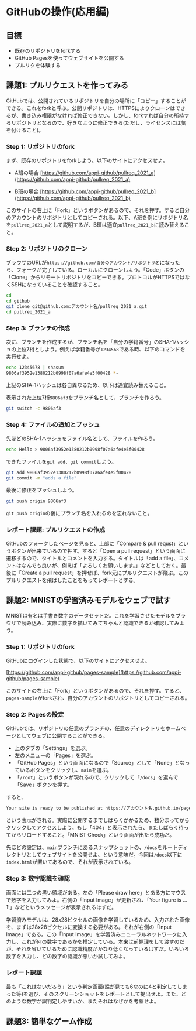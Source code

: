 # GitHubの操作(応用編)

## 目標

* 既存のリポジトリをforkする
* GitHub Pagesを使ってウェブサイトを公開する
* プルリクを体験する

## 課題1: プルリクエストを作ってみる

GitHubでは、公開されているリポジトリを自分の場所に「コピー」することができる。これをforkと呼ぶ。公開リポジトリは、HTTPSによりクローンはできるが、書き込み権限がなければ修正できない。しかし、forkすれば自分の所持するリポジトリとなるので、好きなように修正できる(ただし、ライセンスには気を付けること)。

### Step 1: リポジトリのfork

まず、既存のリポジトリをforkしよう。以下のサイトにアクセスせよ。

* A班の場合
[https://github.com/appi-github/pullreq_2021_a](https://github.com/appi-github/pullreq_2021_a)

* B班の場合
[https://github.com/appi-github/pullreq_2021_b](https://github.com/appi-github/pullreq_2021_b)

このサイトの右上に「Fork」というボタンがあるので、それを押す。すると自分のアカウントのリポジトリとしてコピーされる。以下、A班を例にリポジトリ名を`pullreq_2021_a`として説明するが、B班は適宜`pullreq_2021_b`に読み替えること。

### Step 2: リポジトリのクローン

ブラウザのURLが`https://github.com/自分のアカウント/リポジトリ名`になったら、フォークが完了している。ローカルにクローンしよう。「Code」ボタンの「Clone」からリモートリポジトリをコピーできる。プロトコルがHTTPSではなくSSHになっていることを確認すること。

```sh
cd
cd github
git clone git@github.com:アカウント名/pullreq_2021_a.git
cd pullreq_2021_a
```

### Step 3: ブランチの作成

次に、ブランチを作成するが、ブランチ名を「自分の学籍番号」のSHA-1ハッシュの上位7桁としよう。例えば学籍番号が`1234568`である時、以下のコマンドを実行せよ。

```sh
echo 12345678 | shasum
9806af3952e1380212b0998f07a6afe4e5f00428 *-
```

上記のSHA-1ハッシュは各自異なるため、以下は適宜読み替えること。

表示された上位7桁`9806af3`をブランチ名として、ブランチを作ろう。

```sh
git switch -c 9806af3
```

### Step 4: ファイルの追加とプッシュ

先ほどのSHA-1ハッシュをファイル名として、ファイルを作ろう。

```sh
echo Hello > 9806af3952e1380212b0998f07a6afe4e5f00428
```

できたファイルを`git add`、`git commit`しよう。

```sh
git add 9806af3952e1380212b0998f07a6afe4e5f00428
git commit -m "adds a file"
```

最後に修正をプッシュしよう。

```sh
git push origin 9806af3
```

`git push origin`の後にブランチ名を入れるのを忘れないこと。

### レポート課題: プルリクエストの作成

GitHubのフォークしたページを見ると、上部に「Compare & pull requst」というボタンが出来ているので押す。すると「Open a pull request」という画面に遷移するので、タイトルとコメントを入力する。タイトルは「add a file」、コメントはなんでも良いが、例えば「よろしくお願いします。」などとしておく。最後に「Create a pull request」を押せば、fork元にプルリクエストが飛ぶ。このプルリクエストを飛ばしたことをもってレポートとする。

## 課題2: MNISTの学習済みモデルをウェブで試す

MNISTは有名は手書き数字のデータセットだ。これを学習させたモデルをブラウザで読み込み、実際に数字を描いてみてちゃんと認識できるか確認してみよう。

### Step 1: リポジトリのfork

GitHubにログインした状態で、以下のサイトにアクセスせよ。

[https://github.com/appi-github/pages-sample](https://github.com/appi-github/pages-sample)

このサイトの右上に「Fork」というボタンがあるので、それを押す。すると、`pages-sample`がforkされ、自分のアカウントのリポジトリとしてコピーされる。

### Step 2: Pagesの設定

GitHubでは、リポジトリの任意のブランチの、任意のディレクトリをホームページとしてウェブに公開することができる。

* 上のタブの「Settings」を選ぶ。
* 左のメニューの「Pages」を選ぶ。
* 「GitHub Pages」という画面になるので「Source」として「None」となっているボタンをクリックし、`main`を選ぶ。
* 「`/root`」というボタンが現れるので、クリックして「`/docs`」を選んで「Save」ボタンを押す。

すると、

```txt
Your site is ready to be published at https://アカウント名.github.io/pages-sample/
```

という表示がされる。実際に公開するまでしばらくかかるため、数分まってからクリックしてアクセスしよう。もし「404」と表示されたら、またしばらく待ってからリロードすること。「MNIST Check」という画面が出たら成功だ。

先ほどの設定は、`main`ブランチにあるスナップショットの、`/docs`をルートディレクトリとしてウェブサイトを公開せよ、という意味だ。今回は`/docs`以下に`index.html`が置いてあるので、それが表示されている。

### Step 3: 数字認識を確認

画面には二つの黒い領域がある。左の「Please draw here」とある方にマウスで数字を入力してみよ。右側の「Input Image」が更新され、「Your figure is ... 1!」などというメッセージが表示されるはずだ。

学習済みモデルは、28x28ピクセルの画像を学習しているため、入力された画像を、まずは28x28ピクセルに変換する必要がある。それが右側の「Input Image」である。この「Input Image」を学習済みニューラルネットワークに入力し、これが何の数字であるかを推定している。本来は前処理をして渡すのだが、それを省いているために認識精度がかなり低くなっているはずだ。いろいろ数字を入力し、どの数字の認識が悪いか試してみよ。

### レポート課題

最も「これはないだろう」という判定画面(誰が見ても6なのに4と判定してしまった等)を選び、そのスクリーンショットをレポートとして提出せよ。また、どのような数字が誤判定しやすいか、またそれはなぜかを考察せよ。

## 課題3: 簡単なゲーム作成
